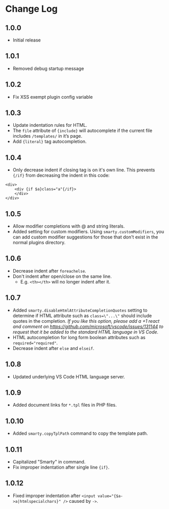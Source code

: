 # Change Log

## 1.0.0
- Initial release

## 1.0.1
- Removed debug startup message

## 1.0.2
- Fix XSS exempt plugin config variable

## 1.0.3
- Update indentation rules for HTML.
- The `file` attribute of `{include}` will autocomplete if the current file includes `/templates/` in it’s page.
- Add `{literal}` tag autocompletion.

## 1.0.4
- Only decrease indent if closing tag is on it's own line. This prevents `{/if}` from decreasing the indent in this code:
```smarty
<div>
	<div {if $a}class="a"{/if}>
	</div>
</div>
```

## 1.0.5
- Allow modifier completions with @ and string literals.
- Added setting for custom modifiers. Using `smarty.customModifiers`, you can add custom modifier suggestions for those that don't exist in the normal plugins directory.

## 1.0.6
- Decrease indent after `foreachelse`.
- Don't indent after open/close on the same line.
	- E.g. `<th></th>` will no longer indent after it.

## 1.0.7
- Added `smarty.disableHtmlAttributeCompletionQuotes` setting to determine if HTML attribute such as `class=\"...\"` should include quotes in the completion. *If you like this option, please add a +1 react and comment on https://github.com/microsoft/vscode/issues/131144 to request that it be added to the standard HTML language in VS Code.*
- HTML autocompletion for long form boolean attributes such as `required="required"`.
- Decrease indent after `else` and `elseif`.

## 1.0.8
- Updated underlying VS Code HTML language server.

## 1.0.9
- Added document links for `*.tpl` files in PHP files.

## 1.0.10
- Added `smarty.copyTplPath` command to copy the template path.

## 1.0.11
- Capitalized "Smarty" in command.
- Fix improper indentation after single line `{if}`.

## 1.0.12
- Fixed improper indentation after `<input value="{$a->a|htmlspecialchars}" />` caused by `->`.
